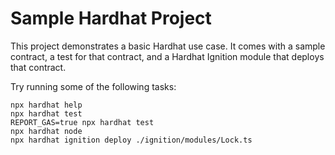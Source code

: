 # Sample Hardhat Project

This project demonstrates a basic Hardhat use case. It comes with a sample contract, a test for that contract, and a Hardhat Ignition module that deploys that contract.

Try running some of the following tasks:

```shell
npx hardhat help
npx hardhat test
REPORT_GAS=true npx hardhat test
npx hardhat node
npx hardhat ignition deploy ./ignition/modules/Lock.ts
```



<!-- $ hardhat deploy --network alfajores --export deployments/contracts.json
Generating typings for: 1 artifacts in dir: typechain-types for target: ethers-v6
Successfully generated 52 typings!
Compiled 1 Solidity file successfully (evm target: constantinople).
NetworkName: alfajores
reusing "RoleManager" at 0x16884C8C6a494527f4541007A46239218e76F661
RoleManager deployed to: 0x16884C8C6a494527f4541007A46239218e76F661
reusing "BaseAsset" at 0x7779C32c796080e2C59A6696EB6afE783911e374
BaseAsset contract deployed to: 0x7779C32c796080e2C59A6696EB6afE783911e374
reusing "Escape" at 0xF6fB332d09763D7419FD463dd171304C96429311
Escape contract deployed to: 0xF6fB332d09763D7419FD463dd171304C96429311
reusing "Reserve" at 0xfa2Ab6F26cd0210F0f1e77Da4be357E129547f5F
Reserve contract deployed to: 0xfa2Ab6F26cd0210F0f1e77Da4be357E129547f5F
reusing "TokenDistributor" at 0x02A61feaCdB52bF45E86E39333aA3BEa818354e5
TokenDistributor deployed to: 0x02A61feaCdB52bF45E86E39333aA3BEa818354e5
reusing "Attorney" at 0x523C9B67F3Dd1C271Ed7D3dfF7DE08538f82A11B
Attorney contract deployed to: 0x523C9B67F3Dd1C271Ed7D3dfF7DE08538f82A11B
reusing "SimpliToken" at 0xFc9685ecaf3063002E97595A5Fe0D037a9d8A75B
SimpliToken deployed to: 0xFc9685ecaf3063002E97595A5Fe0D037a9d8A75B
reusing "Faucet" at 0x8A4AD5c647c7365BB696a6F6dCA1E598dB981db7
Faucet contract deployed to: 0x8A4AD5c647c7365BB696a6F6dCA1E598dB981db7
reusing "Points" at 0xBEfE9A70f4AE058C445EC0A06269aB4aa4356b9F
Points contract deployed to: 0xBEfE9A70f4AE058C445EC0A06269aB4aa4356b9F
reusing "SafeFactory" at 0xa398e5b7Ca6a9F87AE02AEC1B8060A92eF05eD49
SafeFactory deployed to: 0xa398e5b7Ca6a9F87AE02AEC1B8060A92eF05eD49
reusing "WrappedNative" at 0x152238bc1a9498464CA6ad055C4dcD33D495Be64
WrappedNative token deployed to: 0x152238bc1a9498464CA6ad055C4dcD33D495Be64
supportedManagerAndOracleArgs [
  [
    '0xFc9685ecaf3063002E97595A5Fe0D037a9d8A75B',
    '0x152238bc1a9498464CA6ad055C4dcD33D495Be64'
  ],
  '0x16884C8C6a494527f4541007A46239218e76F661',
  [
    {
      latestPrice: 0n,
      timestampOflatestPrice: 0n,
      oracleAddress: '0x022F9dCC73C5Fb43F2b4eF2EF9ad3eDD1D853946',
      pair: 'SIMPL/USD'
    },
    {
      latestPrice: 0n,
      timestampOflatestPrice: 0n,
      oracleAddress: '0x0568fD19986748cEfF3301e55c0eb1E729E0Ab7e',
      pair: 'CELO/USD'
    }
  ]
]
priceQuoteAsset 0x152238bc1a9498464CA6ad055C4dcD33D495Be64
deploying "CeloSupportedAssetManager" (tx: 0x882c66c870e9a8bf130c1790b18958b54be94d3e3a5a5c5b185f7eb05d664774)...: deployed at 0xf278e894173340d1D38260845Cd3e3aCB0fee8fA with 1355707 gas
SupportedAssetManager deployed to: 0xf278e894173340d1D38260845Cd3e3aCB0fee8fA
deploying "FlexpoolFactory" (tx: 0xb2a1c7a09f29f1c2c0f7b3e29f2bf2d991e06af5c3ed6dcde02aed296db6d483)...: deployed at 0x6551B4e0E9E413837bA451a3F3932e5c18711d31 with 5249788 gas
Factory deployed to: 0x6551B4e0E9E413837bA451a3F3932e5c18711d31
deploying "Providers" (tx: 0xa7c0100ca2928a1d6fcebffdd69ffa551b901e0853ffc4446909cde48ab79deb)...: deployed at 0x690195965032438A7E0B0C67E71a1F5027987BEb with 1402338 gas
Providers deployed to: 0x690195965032438A7E0B0C67E71a1F5027987BEb
Price 0
InTime false
Done in 85.76s. -->

<!-- 
"0x205c278cFa62aEd3c3661C58672eC4eD9DDe58C8", Celobased
"0xdFA25197AC1298AaE3B497484e99e98c72b4419a", WrappedAsset
"0x7C0408BC8c6f217fF3D2e89D67f4D7E964ec6282" Providers -->